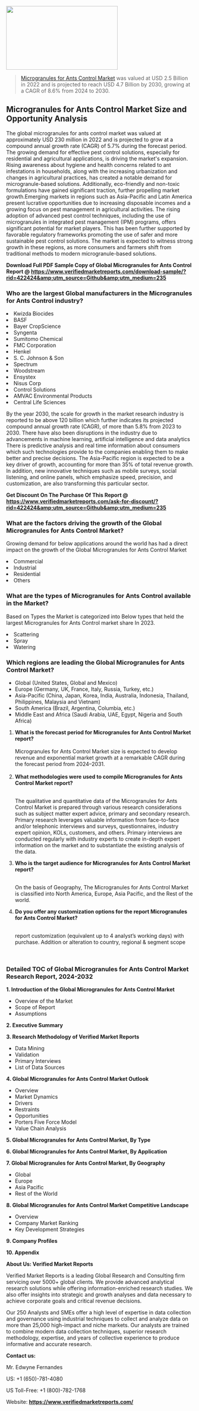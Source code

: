 <img src="https://ffe5etoiles.com/wp-content/uploads/2024/12/MST1-300x171.png" alt="" width="300" height="171" class="alignnone size-medium wp-image-20088" /><blockquote><p><p><a href="https://www.verifiedmarketreports.com/download-sample/?rid=422424&utm_source=Github&utm_medium=235" target="_blank">Microgranules for Ants Control Market</a> was valued at USD 2.5 Billion in 2022 and is projected to reach USD 4.7 Billion by 2030, growing at a CAGR of 8.6% from 2024 to 2030.</p></blockquote><p><h2>Microgranules for Ants Control Market Size and Opportunity Analysis</h2>The global microgranules for ants control market was valued at approximately USD 230 million in 2022 and is projected to grow at a compound annual growth rate (CAGR) of 5.7% during the forecast period. The growing demand for effective pest control solutions, especially for residential and agricultural applications, is driving the market's expansion. Rising awareness about hygiene and health concerns related to ant infestations in households, along with the increasing urbanization and changes in agricultural practices, has created a notable demand for microgranule-based solutions. Additionally, eco-friendly and non-toxic formulations have gained significant traction, further propelling market growth.Emerging markets in regions such as Asia-Pacific and Latin America present lucrative opportunities due to increasing disposable incomes and a growing focus on pest management in agricultural activities. The rising adoption of advanced pest control techniques, including the use of microgranules in integrated pest management (IPM) programs, offers significant potential for market players. This has been further supported by favorable regulatory frameworks promoting the use of safer and more sustainable pest control solutions. The market is expected to witness strong growth in these regions, as more consumers and farmers shift from traditional methods to modern microgranule-based solutions.</p><p class=""><strong>Download Full PDF Sample Copy of Global Microgranules for Ants Control Report @ <a href="https://www.verifiedmarketreports.com/download-sample/?rid=422424&amp;utm_source=Github&amp;utm_medium=235" target="_blank">https://www.verifiedmarketreports.com/download-sample/?rid=422424&amp;utm_source=Github&amp;utm_medium=235</a></strong></p><h3 id="" class="">Who are the largest Global manufacturers in the Microgranules for Ants Control industry?</h3><p><li>Kwizda Biocides</li><li> BASF</li><li> Bayer CropScience</li><li> Syngenta</li><li> Sumitomo Chemical</li><li> FMC Corporation</li><li> Henkel</li><li> S. C. Johnson & Son</li><li> Spectrum</li><li> Woodstream</li><li> Ensystex</li><li> Nisus Corp</li><li> Control Solutions</li><li> AMVAC Environmental Products</li><li> Central Life Sciences</li></p><div class=""><div class="" dir="" data-message-author-role="" data-message-id="" data-message-model-slug=""><div class=""><div class=""><div class=""><div class="" dir="" data-message-author-role="" data-message-id="" data-message-model-slug=""><div class=""><div class=""><p>By the year 2030, the scale for growth in the market research industry is reported to be above 120 billion which further indicates its projected compound annual growth rate (CAGR), of more than 5.8% from 2023 to 2030. There have also been disruptions in the industry due to advancements in machine learning, artificial intelligence and data analytics There is predictive analysis and real time information about consumers which such technologies provide to the companies enabling them to make better and precise decisions. The Asia-Pacific region is expected to be a key driver of growth, accounting for more than 35% of total revenue growth. In addition, new innovative techniques such as mobile surveys, social listening, and online panels, which emphasize speed, precision, and customization, are also transforming this particular sector.</p><p><strong>Get Discount On The Purchase Of This Report @&nbsp; <a href="https://www.verifiedmarketreports.com/ask-for-discount/?rid=422424&amp;utm_source=Github&amp;utm_medium=235" target="_blank">https://www.verifiedmarketreports.com/ask-for-discount/?rid=422424&amp;utm_source=Github&amp;utm_medium=235</a></strong></p></div></div></div></div></div></div></div></div><h3 id="" class="">What are the factors driving the growth of the Global Microgranules for Ants Control Market?</h3><p id="" class="">Growing demand for below applications around the world has had a direct impact on the growth of the Global Microgranules for Ants Control Market</p><p id="" class=""><li>Commercial</li><li> Industrial</li><li> Residential</li><li> Others</li></p><h3 id="" class="">What are the types of Microgranules for Ants Control available in the Market?</h3><p id="" class="">Based on Types the Market is categorized into Below types that held the largest Microgranules for Ants Control market share In 2023.</p><p id="" class=""><li>Scattering</li><li> Spray</li><li> Watering</li></p><h3 id="" class="">Which regions are leading the Global Microgranules for Ants Control Market?</h3><ul><li>Global (United States, Global and Mexico)</li><li>Europe (Germany, UK, France, Italy, Russia, Turkey, etc.)</li><li>Asia-Pacific (China, Japan, Korea, India, Australia, Indonesia, Thailand, Philippines, Malaysia and Vietnam)</li><li>South America (Brazil, Argentina, Columbia, etc.)</li><li>Middle East and Africa (Saudi Arabia, UAE, Egypt, Nigeria and South Africa)</li></ul><p><ol><li><strong>What is the forecast period for Microgranules for Ants Control Market report?<br /></strong><br /><span data-sheets-root="1" data-sheets-value="{&quot;1&quot;:2,&quot;2&quot;:&quot;XXXX size is expected to develop revenue and exponential market growth at a remarkable CAGR during the forecast period from 2024&ndash;2030.&quot;}" data-sheets-userformat="{&quot;2&quot;:12674,&quot;4&quot;:{&quot;1&quot;:2,&quot;2&quot;:16776960},&quot;10&quot;:2,&quot;11&quot;:0,&quot;15&quot;:&quot;Arial&quot;,&quot;16&quot;:12}">Microgranules for Ants Control Market size is expected to develop revenue and exponential market growth at a remarkable CAGR during the forecast period from 2024&ndash;2031.</span><br /><br /></li><li><strong>What methodologies were used to compile Microgranules for Ants Control Market report?<br /><br /></strong><p>The qualitative and quantitative data of the&nbsp;Microgranules for Ants Control Market is prepared through various research considerations such as subject matter expert advice, primary and secondary research. Primary research leverages valuable information from face-to-face and/or telephonic interviews and surveys, questionnaires, industry expert opinion, KOLs, customers, and others. Primary interviews are conducted regularly with industry experts to create in-depth expert information on the market and to substantiate the existing analysis of the data.&nbsp;</p></li><li><strong>Who is the target audience for Microgranules for Ants Control Market report?<br /><br /></strong><p>On the basis of Geography, The&nbsp;Microgranules for Ants Control Market is classified into North America, Europe, Asia Pacific, and the Rest of the world.</p></li><li><strong>Do you offer any customization options for the report Microgranules for Ants Control Market?<br /><br /></strong><p>report customization (equivalent up to 4 analyst&rsquo;s working days) with purchase. Addition or alteration to country, regional &amp; segment scope</p><p>&nbsp;</p></li></ol></p><h3 id="" class="">Detailed TOC of Global Microgranules for Ants Control Market Research Report, 2024-2032</h3><p id="" class=""><strong>1. Introduction of the Global Microgranules for Ants Control Market</strong></p><ul><li>Overview of the Market</li><li>Scope of Report</li><li>Assumptions</li></ul><p id="" class=""><strong>2. Executive Summary</strong></p><p id="" class=""><strong>3. Research Methodology of&nbsp;Verified Market Reports</strong></p><ul><li>Data Mining</li><li>Validation</li><li>Primary Interviews</li><li>List of Data Sources</li></ul><p id="" class=""><strong>4. Global Microgranules for Ants Control Market Outlook</strong></p><ul><li>Overview</li><li>Market Dynamics</li><li>Drivers</li><li>Restraints</li><li>Opportunities</li><li>Porters Five Force Model</li><li>Value Chain Analysis</li></ul><p id="" class=""><strong>5. Global Microgranules for Ants Control Market, By&nbsp;Type</strong></p><p id="" class=""><strong>6. Global Microgranules for Ants Control Market, By Application</strong></p><p id="" class=""><strong>7. Global Microgranules for Ants Control Market, By Geography</strong></p><ul><li>Global</li><li>Europe</li><li>Asia Pacific</li><li>Rest of the World</li></ul><p id="" class=""><strong>8. Global Microgranules for Ants Control Market Competitive Landscape</strong></p><ul><li>Overview</li><li>Company Market Ranking</li><li>Key Development Strategies</li></ul><p id="" class=""><strong>9. Company Profiles</strong></p><p id="" class=""><strong>10. Appendix</strong></p><p id="" class=""><strong>About Us: Verified Market Reports</strong></p><p id="" class="">Verified Market Reports is a leading Global Research and Consulting firm servicing over 5000+ global clients. We provide advanced analytical research solutions while offering information-enriched research studies. We also offer insights into strategic and growth analyses and data necessary to achieve corporate goals and critical revenue decisions.</p><p id="" class="">Our 250 Analysts and SMEs offer a high level of expertise in data collection and governance using industrial techniques to collect and analyze data on more than 25,000 high-impact and niche markets. Our analysts are trained to combine modern data collection techniques, superior research methodology, expertise, and years of collective experience to produce informative and accurate research.</p><p id="" class=""><strong>Contact us:</strong></p><p id="" class="">Mr. Edwyne Fernandes</p><p id="" class="">US: +1 (650)-781-4080</p><p id="" class="">US Toll-Free: +1 (800)-782-1768</p><p id="" class="">Website: <a target="" data-test-app-aware-link=""><strong>https://www.verifiedmarketreports.com/</strong></a></p>
